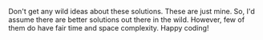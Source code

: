 Don't get any wild ideas about these solutions. These are just mine. So, I'd assume there are better solutions out there in the wild. However, few of them do have fair time and space complexity. Happy coding!